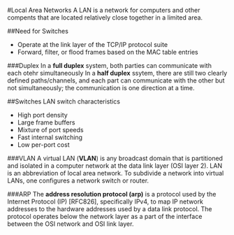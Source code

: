 #Local Area Networks
A LAN is a network for computers and other compents that are located relatively close together in a limited area.

##Need for Switches
  * Operate at the link layer of the TCP/IP protocol suite
  * Forward, filter, or flood frames based on the MAC table entries

###Duplex
In a **full duplex** system, both parties can communicate with each otehr simultaneously
In a **half duplex** ssytem, there are still two clearly defined paths/channels, and each part can communicate with the other but not simultaneously; the communication is one direction at a time.

##Switches
LAN switch characteristics
  * High port density
  * Large frame buffers
  * Mixture of port speeds
  * Fast internal switching
  * Low per-port cost

###VLAN
A virtual LAN (**VLAN**) is any broadcast domain that is partitioned and isolated in a computer network at the data link layer (OSI layer 2). LAN is an abbreviation of local area network. To subdivide a network into virtual LANs, one configures a network switch or router.

###ARP
The **address resolution protocol (arp)** is a protocol used by the Internet Protocol (IP) [RFC826], specifically IPv4, to map IP network addresses to the hardware addresses used by a data link protocol. The protocol operates below the network layer as a part of the interface between the OSI network and OSI link layer.
